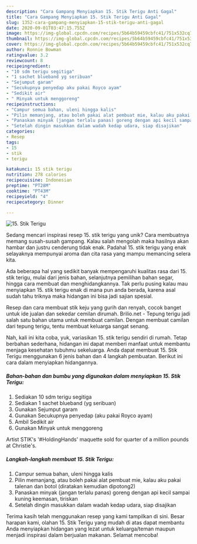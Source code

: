 ```yaml
---
description: "Cara Gampang Menyiapkan 15. Stik Terigu Anti Gagal"
title: "Cara Gampang Menyiapkan 15. Stik Terigu Anti Gagal"
slug: 1352-cara-gampang-menyiapkan-15-stik-terigu-anti-gagal
date: 2020-09-01T03:47:15.755Z
image: https://img-global.cpcdn.com/recipes/5b64b59459cbfc41/751x532cq70/15-stik-terigu-foto-resep-utama.jpg
thumbnail: https://img-global.cpcdn.com/recipes/5b64b59459cbfc41/751x532cq70/15-stik-terigu-foto-resep-utama.jpg
cover: https://img-global.cpcdn.com/recipes/5b64b59459cbfc41/751x532cq70/15-stik-terigu-foto-resep-utama.jpg
author: Ronnie Bowman
ratingvalue: 3.2
reviewcount: 8
recipeingredient:
- "10 sdm terigu segitiga"
- "1 sachet blueband yg seribuan"
- "Sejumput garam"
- "Secukupnya penyedap aku pakai Royco ayam"
- "Sedikit air"
- " Minyak untuk menggoreng"
recipeinstructions:
- "Campur semua bahan, uleni hingga kalis"
- "Pilin memanjang, atau boleh pakai alat pembuat mie, kalau aku pakai talenan dan botol (diratakan kemudian dipotong2)"
- "Panaskan minyak (jangan terlalu panas) goreng dengan api kecil sampai kuning keemasan, tiriskan"
- "Setelah dingin masukkan dalam wadah kedap udara, siap disajikan"
categories:
- Resep
tags:
- 15
- stik
- terigu

katakunci: 15 stik terigu 
nutrition: 278 calories
recipecuisine: Indonesian
preptime: "PT28M"
cooktime: "PT43M"
recipeyield: "4"
recipecategory: Dinner

---
```



![15. Stik Terigu](https://img-global.cpcdn.com/recipes/5b64b59459cbfc41/751x532cq70/15-stik-terigu-foto-resep-utama.jpg)

Sedang mencari inspirasi resep 15. stik terigu yang unik? Cara membuatnya memang susah-susah gampang. Kalau salah mengolah maka hasilnya akan hambar dan justru cenderung tidak enak. Padahal 15. stik terigu yang enak selayaknya mempunyai aroma dan cita rasa yang mampu memancing selera kita.

Ada beberapa hal yang sedikit banyak mempengaruhi kualitas rasa dari 15. stik terigu, mulai dari jenis bahan, selanjutnya pemilihan bahan segar, hingga cara membuat dan menghidangkannya. Tak perlu pusing kalau mau menyiapkan 15. stik terigu enak di mana pun anda berada, karena asal sudah tahu triknya maka hidangan ini bisa jadi sajian spesial.

Resep dan cara membuat stik keju yang gurih dan renyah, cocok banget untuk ide jualan dan sekedar cemilan dirumah. Brilio.net - Tepung terigu jadi salah satu bahan utama untuk membuat camilan. Dengan membuat camilan dari tepung terigu, tentu membuat keluarga sangat senang.


Nah, kali ini kita coba, yuk, variasikan 15. stik terigu sendiri di rumah. Tetap berbahan sederhana, hidangan ini dapat memberi manfaat untuk membantu menjaga kesehatan tubuhmu sekeluarga. Anda dapat membuat 15. Stik Terigu menggunakan 6 jenis bahan dan 4 langkah pembuatan. Berikut ini cara dalam menyiapkan hidangannya.

<!--inarticleads1-->

##### Bahan-bahan dan bumbu yang digunakan dalam menyiapkan 15. Stik Terigu:

1. Sediakan 10 sdm terigu segitiga
1. Sediakan 1 sachet blueband (yg seribuan)
1. Gunakan Sejumput garam
1. Gunakan Secukupnya penyedap (aku pakai Royco ayam)
1. Ambil Sedikit air
1. Gunakan  Minyak untuk menggoreng


Artist STIK&#39;s &#39;#HoldingHands&#39; maquette sold for quarter of a million pounds at Christie&#39;s. 

<!--inarticleads2-->

##### Langkah-langkah membuat 15. Stik Terigu:

1. Campur semua bahan, uleni hingga kalis
1. Pilin memanjang, atau boleh pakai alat pembuat mie, kalau aku pakai talenan dan botol (diratakan kemudian dipotong2)
1. Panaskan minyak (jangan terlalu panas) goreng dengan api kecil sampai kuning keemasan, tiriskan
1. Setelah dingin masukkan dalam wadah kedap udara, siap disajikan




Terima kasih telah menggunakan resep yang kami tampilkan di sini. Besar harapan kami, olahan 15. Stik Terigu yang mudah di atas dapat membantu Anda menyiapkan hidangan yang lezat untuk keluarga/teman maupun menjadi inspirasi dalam berjualan makanan. Selamat mencoba!
